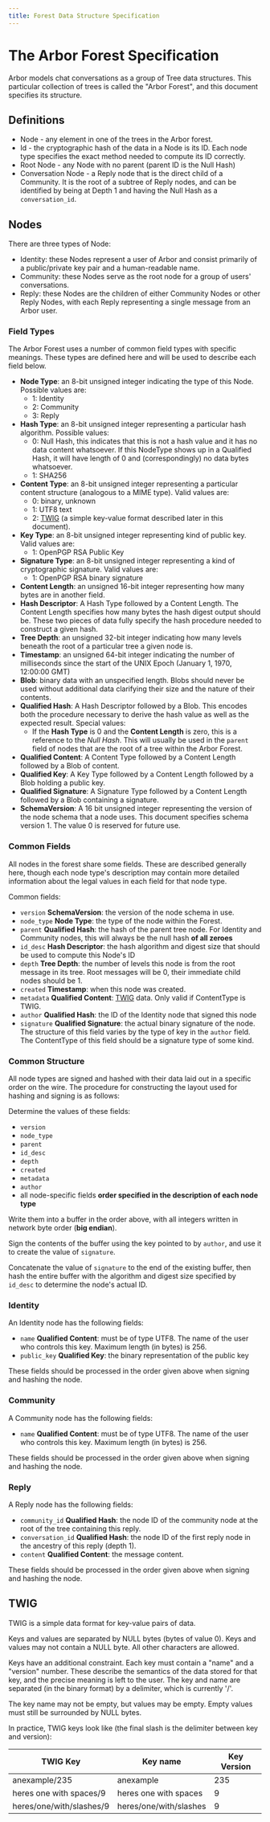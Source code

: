 ```yaml
---
title: Forest Data Structure Specification
---
```


# The Arbor Forest Specification

Arbor models chat conversations as a group of Tree data structures.
This particular collection of trees is called the "Arbor Forest", and
this document specifies its structure.

## Definitions

- Node - any element in one of the trees in the Arbor forest.
- Id - the cryptographic hash of the data in a Node is its ID. Each node type specifies the exact method needed to compute its ID correctly.
- Root Node - any Node with no parent (parent ID is the Null Hash)
- Conversation Node - a Reply node that is the direct child of a Community. It is the root of a subtree of Reply nodes, and can be identified by being at Depth 1 and having the Null Hash as a `conversation_id`.

## Nodes

There are three types of Node:

- Identity: these Nodes represent a user of Arbor and consist primarily of a public/private key pair and a human-readable name.
- Community: these Nodes serve as the root node for a group of users' conversations.
- Reply: these Nodes are the children of either Community Nodes or other Reply Nodes, with each Reply representing a single message from an Arbor user.

### Field Types

The Arbor Forest uses a number of common field types with specific meanings. These types are defined here and will be used to describe each field below.

- **Node Type**: an 8-bit unsigned integer indicating the type of this Node. Possible values are:
  - 1: Identity
  - 2: Community
  - 3: Reply
- **Hash Type**: an 8-bit unsigned integer representing a particular hash algorithm. Possible values:
  - 0: Null Hash, this indicates that this is not a hash value and it has no data content whatsoever. If this NodeType shows up in a Qualified Hash, it will have length of 0 and (correspondingly) no data bytes whatsoever.
  - 1: SHA256
- **Content Type**: an 8-bit unsigned integer representing a particular content structure (analogous to a MIME type). Valid values are:
  - 0: binary, unknown
  - 1: UTF8 text
  - 2: [TWIG](#twig) (a simple key-value format described later in this document).
- **Key Type**: an 8-bit unsigned integer representing kind of public key. Valid values are:
  - 1: OpenPGP RSA Public Key
- **Signature Type**: an 8-bit unsigned integer representing a kind of cryptographic signature. Valid values are:
  - 1: OpenPGP RSA binary signature
- **Content Length**: an unsigned 16-bit integer representing how many bytes are in another field.
- **Hash Descriptor**: A Hash Type followed by a Content Length. The Content Length specifies how many bytes the hash digest output should be. These two pieces of data fully specify the hash procedure needed to construct a given hash.
- **Tree Depth**: an unsigned 32-bit integer indicating how many levels beneath the root of a particular tree a given node is.
- **Timestamp**: an unsigned 64-bit integer indicating the number of milliseconds since the start of the UNIX Epoch (January 1, 1970, 12:00:00 GMT)
- **Blob**: binary data with an unspecified length. Blobs should never be used without additional data clarifying their size and the nature of their contents.
- **Qualified Hash**: A Hash Descriptor followed by a Blob. This encodes both the procedure necessary to derive the hash value as well as the expected result. Special values:
  - If the **Hash Type** is 0 and the **Content Length** is zero, this is a reference to the _Null Hash_. This will usually be used in the `parent` field of nodes that are the root of a tree within the Arbor Forest.
- **Qualified Content**: A Content Type followed by a Content Length followed by a Blob of content.
- **Qualified Key**: A Key Type followed by a Content Length followed by a Blob holding a public key.
- **Qualified Signature**: A Signature Type followed by a Content Length followed by a Blob containing a signature.
- **SchemaVersion**: A 16 bit unsigned integer representing the version of the node schema that a node uses. This document specifies schema version 1. The value 0 is reserved for future use.

### Common Fields

All nodes in the forest share some fields. These are described generally here, though each node type's description may contain more detailed information about the legal values in each field for that node type.

Common fields:

- `version` **SchemaVersion**: the version of the node schema in use.
- `node_type` **Node Type**: the type of the node within the Forest.
- `parent` **Qualified Hash**: the hash of the parent tree node. For Identity and Community nodes, this will always be the null hash **of all zeroes**
- `id_desc` **Hash Descriptor**: the hash algorithm and digest size that should be used to compute this Node's ID
- `depth` **Tree Depth**: the number of levels this node is from the root message in its tree. Root messages will be 0, their immediate child nodes should be 1.
- `created` **Timestamp**: when this node was created.
- `metadata` **Qualified Content**: [TWIG](#twig) data. Only valid if ContentType is TWIG.
- `author` **Qualified Hash**: the ID of the Identity node that signed this node
- `signature` **Qualified Signature**: the actual binary signature of the node. The structure of this field varies by the type of key in the `author` field. The ContentType of this field should be a signature type of some kind.

### Common Structure

All node types are signed and hashed with their data laid out in a specific order on the wire. The procedure for constructing the layout used for hashing and signing is as follows:

Determine the values of these fields:

- `version`
- `node_type`
- `parent`
- `id_desc`
- `depth`
- `created`
- `metadata`
- `author`
- all node-specific fields **order specified in the description of each node type**

Write them into a buffer in the order above, with all integers written in network byte order (**big endian**).

Sign the contents of the buffer using the key pointed to by `author`, and use it to create the value of `signature`.

Concatenate the value of `signature` to the end of the existing buffer, then hash the entire buffer with the algorithm and digest size specified by `id_desc` to determine the node's actual ID.

### Identity

An Identity node has the following fields:

- `name` **Qualified Content**: must be of type UTF8. The name of the user who controls this key. Maximum length (in bytes) is 256.
- `public_key` **Qualified Key**: the binary representation of the public key

These fields should be processed in the order given above when signing and hashing the node.

### Community

A Community node has the following fields:

- `name` **Qualified Content**: must be of type UTF8. The name of the user who controls this key. Maximum length (in bytes) is 256.

These fields should be processed in the order given above when signing and hashing the node.

### Reply

A Reply node has the following fields:

- `community_id` **Qualified Hash**: the node ID of the community node at the root of the tree containing this reply.
- `conversation_id` **Qualified Hash**: the node ID of the first reply node in the ancestry of this reply (depth 1).
- `content` **Qualified Content**: the message content.

These fields should be processed in the order given above when signing and hashing the node.

## TWIG

TWIG is a simple data format for key-value pairs of data.

Keys and values are separated by NULL
bytes (bytes of value 0). Keys and values may not contain a NULL byte.
All other characters are allowed.

Keys have an additional constraint. Each key must contain a "name" and a "version"
number. These describe the semantics of the data stored for that key, and the
precise meaning is left to the user. The key and name are separated (in the binary
format) by a delimiter, which is currently '/'.

The key name may not be empty, but values may be empty. Empty values must still be surrounded by NULL bytes.

In practice, TWIG keys look like (the final slash is the delimiter between key
and version):

| TWIG Key                 | Key name               | Key Version |
| ---                      | ---                    | ---         |
| anexample/235            | anexample              | 235         |
| heres one with spaces/9  | heres one with spaces  | 9           |
| heres/one/with/slashes/9 | heres/one/with/slashes | 9           |


